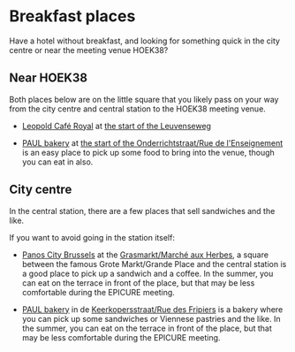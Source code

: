 # Breakfast places

Have a hotel without breakfast, and looking for something quick in the city
centre or near the meeting venue HOEK38?

## Near HOEK38

Both places below are on the little square that you likely pass on your way from the 
city centre and central station to the HOEK38 meeting venue.

-   [Leopold Café Royal](https://www.leopoldcaferoyal.com/)
    at [the start of the Leuvenseweg](https://maps.app.goo.gl/5MgVZHinN9XR1fHQA)

-   [PAUL bakery](https://www.paul-belgium.be/nl/find-a-paul/enseignement)
    at [the start of the Onderrichtstraat/Rue de l'Enseignement](https://maps.app.goo.gl/Aaao7o5w9Px8h6mV7)
    is an easy place to pick up some food to bring into the venue,
    though you can eat in also.


## City centre

In the central station, there are a few places that sell sandwiches and the like.

If you want to avoid going in the station itself:

-   [Panos City Brussels](https://www.panos.be/nl/winkel/panos-brussel-23061) at the
    [Grasmarkt/Marché aux Herbes](https://maps.app.goo.gl/GfB1QzApvajcLUBE9),
    a square between the famous Grote Markt/Grande Place and the central station
    is a good place to pick up a sandwich and a coffee. In the summer, you can eat
    on the terrace in front of the place, but that may be less comfortable during
    the EPICURE meeting.

-   [PAUL bakery](https://www.paul-belgium.be/nl/find-a-paul/fripiers)
    in de [Keerkopersstraat/Rue des Fripiers](https://maps.app.goo.gl/muUBWRRHmwZXew5w9)
    is a bakery where you can pick up some sandwiches or Viennese pastries and the like.
    In the summer, you can eat
    on the terrace in front of the place, but that may be less comfortable during
    the EPICURE meeting.
